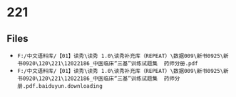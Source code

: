 # 221

## Files

- `F:/中文语料库/【01】读秀\读秀 1.0\读秀补充库（REPEAT）\数据009\新书0925\新书0920\120\221\12022186_中医临床“三基”训练试题集  药师分册.pdf`
- `F:/中文语料库/【01】读秀\读秀 1.0\读秀补充库（REPEAT）\数据009\新书0925\新书0920\120\221\12022186_中医临床“三基”训练试题集  药师分册.pdf.baiduyun.downloading`

